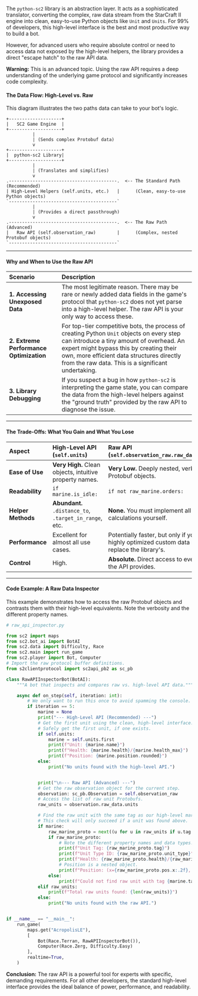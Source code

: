 The `python-sc2` library is an abstraction layer. It acts as a sophisticated translator, converting the complex, raw data stream from the StarCraft II engine into clean, easy-to-use Python objects like `Unit` and `Units`. For 99% of developers, this high-level interface is the best and most productive way to build a bot.

However, for advanced users who require absolute control or need to access data not exposed by the high-level helpers, the library provides a direct "escape hatch" to the raw API data.

**Warning:** This is an advanced topic. Using the raw API requires a deep understanding of the underlying game protocol and significantly increases code complexity.

#### **The Data Flow: High-Level vs. Raw**

This diagram illustrates the two paths data can take to your bot's logic.

```
+--------------------+
|   SC2 Game Engine  |
+--------------------+
          |
          | (Sends complex Protobuf data)
          v
+--------------------+
|  python-sc2 Library|
+--------------------+
          |
          | (Translates and simplifies)
          v
.-----------------------------------------.  <-- The Standard Path (Recommended)
| High-Level Helpers (self.units, etc.)   |      (Clean, easy-to-use Python objects)
`-----------------------------------------`
          |
          | (Provides a direct passthrough)
          v
.-----------------------------------------.  <-- The Raw Path (Advanced)
|   Raw API (self.observation_raw)        |      (Complex, nested Protobuf objects)
`-----------------------------------------`
```

---

#### **Why and When to Use the Raw API**

| Scenario | Description |
| :--- | :--- |
| **1. Accessing Unexposed Data** | The most legitimate reason. There may be rare or newly added data fields in the game's protocol that `python-sc2` does not yet parse into a high-level helper. The raw API is your only way to access these. |
| **2. Extreme Performance Optimization** | For top-tier competitive bots, the process of creating Python `Unit` objects on every step can introduce a tiny amount of overhead. An expert might bypass this by creating their own, more efficient data structures directly from the raw data. This is a significant undertaking. |
| **3. Library Debugging** | If you suspect a bug in how `python-sc2` is interpreting the game state, you can compare the data from the high-level helpers against the "ground truth" provided by the raw API to diagnose the issue. |

---

#### **The Trade-Offs: What You Gain and What You Lose**

| Aspect | High-Level API (`self.units`) | Raw API (`self.observation_raw.raw_data.units`) |
| :--- | :--- | :--- |
| **Ease of Use** | **Very High.** Clean objects, intuitive property names. | **Very Low.** Deeply nested, verbose Protobuf objects. |
| **Readability** | `if marine.is_idle:` | `if not raw_marine.orders:` |
| **Helper Methods**| **Abundant.** `.distance_to`, `.target_in_range`, etc. | **None.** You must implement all calculations yourself. |
| **Performance** | Excellent for almost all use cases. | Potentially faster, but only if you build a highly optimized custom data layer to replace the library's. |
| **Control** | High. | **Absolute.** Direct access to every field the API provides. |

---

#### **Code Example: A Raw Data Inspector**

This example demonstrates how to access the raw Protobuf objects and contrasts them with their high-level equivalents. Note the verbosity and the different property names.

```python
# raw_api_inspector.py

from sc2 import maps
from sc2.bot_ai import BotAI
from sc2.data import Difficulty, Race
from sc2.main import run_game
from sc2.player import Bot, Computer
# Import the raw protocol buffer definitions.
from s2clientprotocol import sc2api_pb2 as sc_pb

class RawAPIInspectorBot(BotAI):
    """A bot that inspects and compares raw vs. high-level API data."""

    async def on_step(self, iteration: int):
        # We only want to run this once to avoid spamming the console.
        if iteration == 5:
            marine = None
            print("--- High-Level API (Recommended) ---")
            # Get the first unit using the clean, high-level interface.
            # Safely get the first unit, if one exists.
            if self.units:
                marine = self.units.first
                print(f"Unit: {marine.name}")
                print(f"Health: {marine.health}/{marine.health_max}")
                print(f"Position: {marine.position.rounded}")
            else:
                print("No units found with the high-level API.")


            print("\n--- Raw API (Advanced) ---")
            # Get the raw observation object for the current step.
            observation: sc_pb.Observation = self.observation_raw
            # Access the list of raw unit Protobufs.
            raw_units = observation.raw_data.units

            # Find the raw unit with the same tag as our high-level marine.
            # This check will only succeed if a unit was found above.
            if marine:
                raw_marine_proto = next((u for u in raw_units if u.tag == marine.tag), None)
                if raw_marine_proto:
                    # Note the different property names and data types.
                    print(f"Unit Tag: {raw_marine_proto.tag}")
                    print(f"Unit Type ID: {raw_marine_proto.unit_type}")
                    print(f"Health: {raw_marine_proto.health}/{raw_marine_proto.health_max}")
                    # Position is a nested object.
                    print(f"Position: (x={raw_marine_proto.pos.x:.2f}, y={raw_marine_proto.pos.y:.2f})")
                else:
                    print(f"Could not find raw unit with tag {marine.tag}")
            elif raw_units:
                print(f"Total raw units found: {len(raw_units)}")
            else:
                print("No units found with the raw API.")


if __name__ == "__main__":
    run_game(
        maps.get("AcropolisLE"),
        [
            Bot(Race.Terran, RawAPIInspectorBot()),
            Computer(Race.Zerg, Difficulty.Easy)
        ],
        realtime=True,
    )
```
**Conclusion:** The raw API is a powerful tool for experts with specific, demanding requirements. For all other developers, the standard high-level interface provides the ideal balance of power, performance, and readability.
